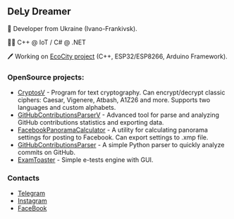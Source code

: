 ## DeLy Dreamer

🤪 Developer from Ukraine (Ivano-Frankivsk). 

👨‍💻 C++ @ IoT / C# @ .NET

🖊 Working on [EcoCity project](https://eco-city.org.ua/) (C++, ESP32/ESP8266, Arduino Framework).

### OpenSource projects:
* [CryptosV](https://github.com/DreamerDeLy/CryptosV) - Program for text cryptography. Can encrypt/decrypt classic ciphers: Caesar, Vigenere, Atbash, A1Z26 and more. Supports two languages and custom alphabets.
* [GitHubContributionsParserV](https://github.com/DreamerDeLy/GitHubContributionsParserV) - Advanced tool for parse and analyzing GitHub contributions statistics and exporting data.
* [FacebookPanoramaCalculator](https://github.com/DreamerDeLy/FacebookPanoramaCalculator) - A utility for calculating panorama settings for posting to Facebook. Can export settings to .xmp file.
* [GitHubContributionsParser](https://github.com/DreamerDeLy/GitHubContributionsParser) - A simple Python parser to quickly analyze commits on GitHub.
* [ExamToaster](https://github.com/DreamerDeLy/ExamToaster) - Simple e-tests engine with GUI.

### Contacts
* [Telegram](https://t.me/delydreamer)
* [Instagram](https://instagram.com/delydreamer)
* [FaceBook](https://www.facebook.com/DeLyDreamer)
